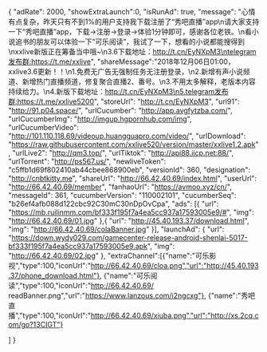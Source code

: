 {
	"adRate": 2000,
	"showExtraLaunch":0,
	"isRunAd": true,
	"message": "心情有点复杂，昨天只有不到1%的用户支持我下载注册了“秀吧直播”app\n请大家支持一下“秀吧直播”app，下载->注册->登录->体验1分钟即可，感谢各位老铁。\n看小说追书的朋友可以体验一下“可乐阅读”，我试了一下，想看的小说都能搜得到\nxxlive新版正在筹备当中哦~\n3.6下载地址：http://t.cn/EyNXpM3\ntelegram发布群:https://t.me/xxlive",
	"shareMessage":"2018年12月06日01:00，xxlive3.6更新！！\n1.免费无广告无强制任务无注册登录，\n2.新增有声小说频道、新增热门直播频道，修复聚合直播2、番号。\n3.不用太多解释，老版本内容持续给力。\n4.新版下载地址：http://t.cn/EyNXpM3\n5.telegram发布群:https://t.me/xxlive5200",
	"storeUrl": "http://t.cn/EyNXpM3",
	"url91": "http://91.p04.space/",
	"urlCucumber": "http://app.avgfytzba.com/",
	"urlCucumberImg": "http://imgup.hgpornhub.com/img",
	"urlCucumberVideo": "http://101.110.118.69/videoup.huangguapro.com/video/",
	"urlDownload": "https://raw.githubusercontent.com/xxlive520/version/master/xxlive1.2.apk",
	"urlLive2": "http://qm3.top/",
	"urlTiktok": "http://api88.iicp.net:88/",
	"urlTorrent": "http://ps567.us/",
	"newliveToken": "c5ffb1d69f802410ab44cbee868900eb",
	"versionId": 360,
	"designation": "http://cnbtkitty.me",
	"shareUrl": "http://66.42.40.69/index.html",
	"userUrl": "http://66.42.40.69/member",
	"fanhaoUrl": "https://avmoo.xyz/cn/",
	"messageId": 361,
	"cucumberVersion": "110002101",
	"cucumberSeq": "b26ef4afb088d122cbc92C30mC30nDpOvCpa",
	"ads": [{
		"url": "https://mb.ruilinmm.com/bf333f195f7a4ea5cc937a17593005e9/#",
		"img": "http://66.42.40.69/01.jpg"
	},{
		"url": "http://45.40.193.37/download.html",
		"img": "http://66.42.40.69/colaBanner.jpg"
	}],
	"launchAd": {
		"url": "https://down.wydy029.com/gamecenter-release-android-shenlai-5017-bf333f195f7a4ea5cc937a17593005e9.apk",
		"img": "http://66.42.40.69/02.jpg"
	},
"extraChannel":[{"name":"可乐影视","type":100,"iconUrl":"http://66.42.40.69/cloa.png","url":"http://45.40.193.37/phone_download.html"},
{"name":"可乐阅读","type":100,"iconUrl":"http://66.42.40.69/ readBanner.png","url":"https://www.lanzous.com/i2ngcxg"},
{"name":"秀吧直播","type":100,"iconUrl":"http://66.42.40.69/xiuba.png","url":"http://xs.2cq.com/go?13CIGT"}

]
}
